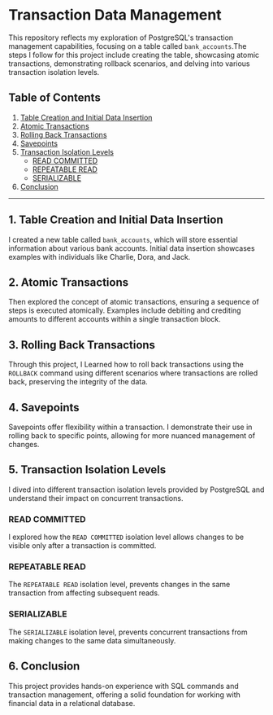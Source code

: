 # Transaction Data Management 

This repository reflects my exploration of PostgreSQL's transaction management capabilities, focusing on a table called `bank_accounts`.The steps I follow for this project include creating the table, showcasing atomic transactions, demonstrating rollback scenarios, and delving into various transaction isolation levels.

## Table of Contents

1. [Table Creation and Initial Data Insertion](#table-creation)
2. [Atomic Transactions](#atomic-transactions)
3. [Rolling Back Transactions](#rollback-transactions)
4. [Savepoints](#savepoints)
5. [Transaction Isolation Levels](#transaction-isolation-levels)
    - [READ COMMITTED](#read-committed)
    - [REPEATABLE READ](#repeatable-read)
    - [SERIALIZABLE](#serializable)
6. [Conclusion](#conclusion)

---

## 1. Table Creation and Initial Data Insertion <a name="table-creation"></a>

I created a new table called `bank_accounts`, which will store essential information about various bank accounts. Initial data insertion showcases examples with individuals like Charlie, Dora, and Jack.

## 2. Atomic Transactions <a name="atomic-transactions"></a>

Then explored the concept of atomic transactions, ensuring a sequence of steps is executed atomically. Examples include debiting and crediting amounts to different accounts within a single transaction block.

## 3. Rolling Back Transactions <a name="rollback-transactions"></a>

Through this project, I Learned how to roll back transactions using the `ROLLBACK` command using different scenarios where transactions are rolled back, preserving the integrity of the data.

## 4. Savepoints <a name="savepoints"></a>

Savepoints offer flexibility within a transaction. I demonstrate their use in rolling back to specific points, allowing for more nuanced management of changes.

## 5. Transaction Isolation Levels <a name="transaction-isolation-levels"></a>

I dived into different transaction isolation levels provided by PostgreSQL and understand their impact on concurrent transactions.

### READ COMMITTED <a name="read-committed"></a>

I explored how the `READ COMMITTED` isolation level allows changes to be visible only after a transaction is committed.

### REPEATABLE READ <a name="repeatable-read"></a>

The `REPEATABLE READ` isolation level, prevents changes in the same transaction from affecting subsequent reads.

### SERIALIZABLE <a name="serializable"></a>

The `SERIALIZABLE` isolation level, prevents concurrent transactions from making changes to the same data simultaneously.

## 6. Conclusion <a name="conclusion"></a>

This project provides hands-on experience with SQL commands and transaction management, offering a solid foundation for working with financial data in a relational database.


